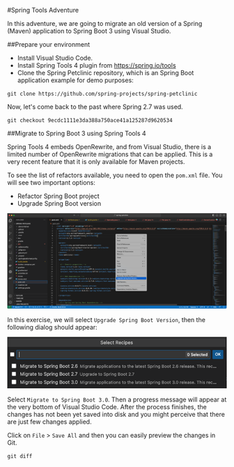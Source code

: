 #Spring Tools Adventure

In this adventure, we are going to migrate an old version
of a Spring (Maven) application to Spring Boot 3 using 
Visual Studio.

##Prepare your environment

- Install Visual Studio Code.
- Install Spring Tools 4 plugin from https://spring.io/tools
- Clone the Spring Petclinic repository, which is an Spring Boot
application example for demo purposes:

```
git clone https://github.com/spring-projects/spring-petclinic
```

Now, let's come back to the past where Spring 2.7 was used.

```
git checkout 9ecdc1111e3da388a750ace41a125287d9620534
```

##Migrate to Spring Boot 3 using Spring Tools 4 

Spring Tools 4 embeds OpenRewrite, and from Visual Studio, there is 
a limited number of OpenRewrite migrations that can be applied. This
is a very recent feature that it is only available for Maven projects.

To see the list of refactors available, you need to open the `pom.xml`
file. You will see two important options:

- Refactor Spring Boot project
- Upgrade Spring Boot version  

![Visual Studio Dialog](context-menu-options.png)

In this exercise, we will select `Upgrade Spring Boot Version`, then the
following dialog should appear:

![Migration options](migration-options.png)

Select `Migrate to Spring Boot 3.0`. Then a progress message will appear at 
the very bottom of Visual Studio Code. After the process finishes, the changes
has not been yet saved into disk and you might perceive that there are just few
changes applied.

Click on `File` > `Save All` and then you can easily preview the changes
in Git. 

```
git diff
```

